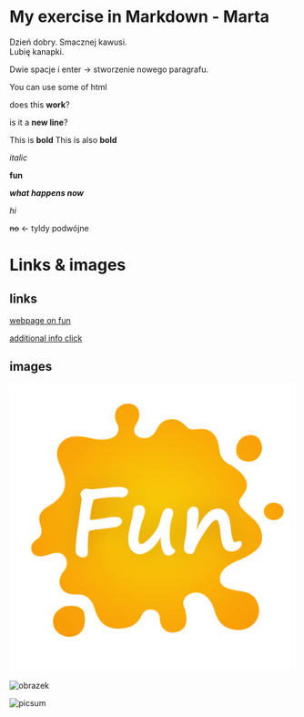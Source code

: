 <!-- Example of title -->
My exercise in Markdown - Marta
===
<!-- Here comes the table of content -->

<!-- Example of paragraph of text with line break -->
Dzień dobry. Smacznej kawusi.  
Lubię kanapki.

Dwie spacje i enter -> stworzenie nowego paragrafu.


<!-- Example of another paragraph -->

You can use some of html <p> does this __work__? </p> <p>is it a __new line__?


<!-- Example of bold -->
This is **bold**
This is also __bold__ 

<!-- Example of italic  -->
_italic_   

__fun__  

___what happens now___   

_hi_

~~no~~ <- tyldy podwójne

<!-- Example of headers -->
# Links & images

<!-- Example of external link -->
## links

[webpage on fun](https://www.youtube.com/watch?v=dQw4w9WgXcQ&ab_channel=RickAstley)

<!-- Example of link to another file -->
[additional info click](new-file.md)

<!-- Example of an image -->
## images

![obrazek](./images/unnamed.png)

<!-- Example of an image with hover text -->
![obrazek](https://upload.wikimedia.org/wikipedia/commons/thumb/6/6d/Moench_2339.jpg/220px-Moench_2339.jpg "death")

![picsum](https://picsum.photos/id/237/200/300)



<!-- Example of equation or inline code -->

<!-- Example of a block of code -->

<!-- Example of code highlighting -->

<!-- Example of quote -->

<!-- Example of bullet list -->

<!-- Example of numbered list -->

<!-- Example of table -->

<!-- Paragraph after table -->